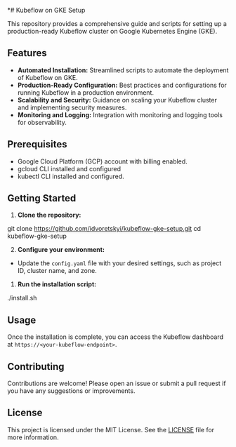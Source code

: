 *# Kubeflow on GKE Setup

This repository provides a comprehensive guide and scripts for setting up a production-ready Kubeflow cluster on Google Kubernetes Engine (GKE).

## Features

- **Automated Installation:** Streamlined scripts to automate the deployment of Kubeflow on GKE.
- **Production-Ready Configuration:** Best practices and configurations for running Kubeflow in a production environment.
- **Scalability and Security:** Guidance on scaling your Kubeflow cluster and implementing security measures.
- **Monitoring and Logging:** Integration with monitoring and logging tools for observability.

## Prerequisites

- Google Cloud Platform (GCP) account with billing enabled.
- gcloud CLI installed and configured
- kubectl CLI installed and configured.

## Getting Started

1. **Clone the repository:**

git clone <https://github.com/idvoretskyi/kubeflow-gke-setup.git> cd kubeflow-gke-setup

2. **Configure your environment:**

- Update the `config.yaml` file with your desired settings, such as project ID, cluster name, and zone.

1. **Run the installation script:**

./install.sh

## Usage

Once the installation is complete, you can access the Kubeflow dashboard at `https://<your-kubeflow-endpoint>`.

## Contributing

Contributions are welcome! Please open an issue or submit a pull request if you have any suggestions or improvements.

## License

This project is licensed under the MIT License. See the [LICENSE](LICENSE) file for more information.
